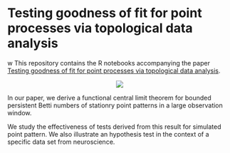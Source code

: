 # Testing goodness of fit for point processes via topological data analysis
w
This repository contains the R notebooks accompanying the paper [Testing goodness of fit for point processes via topological data analysis](https://arxiv.org/abs/1906.07608).

<p align="center">
<img src="https://christian-hirsch.github.io/persDiag.png" /></a>
</p>

In our paper, we derive a functional central limit theorem for bounded persistent Betti numbers of stationry point patterns in a large observation window. 

We study the effectiveness of tests derived from this result for simulated point pattern. We also illustrate an hypothesis test in the context of a specific data set from neuroscience.
